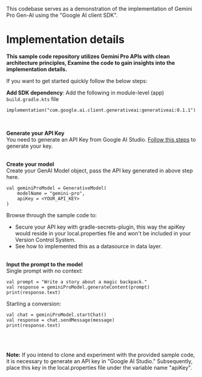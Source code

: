 This codebase serves as a demonstration of the implementation of Gemini Pro Gen-AI using the "Google AI client SDK".

# Implementation details
**This sample code repository utilizes Gemini Pro APIs with clean architecture principles, Examine the code to gain insights into the implementation details.**

If you want to get started quickly follow the below steps: <br>

**Add SDK dependency**: Add the following in module-level (app) ```build.gradle.kts``` file
```
implementation("com.google.ai.client.generativeai:generativeai:0.1.1")
```
<br>

**Generate your API Key** <br>
You need to generate an API Key from Google AI Studio. [Follow this steps](https://ai.google.dev/tutorials/setup) to generate your key.
<br> <br>

**Create your model** <br>
Create your GenAI Model object, pass the API key generated in above step here. 
```
val geminiProModel = GenerativeModel(
    modelName = "gemini-pro",
    apiKey = <YOUR_API_KEY>
)
```

Browse through the sample code to: <br>
- Secure your API key with gradle-secrets-plugin, this way the apiKey would reside in your local.properties file and won't be included in your Version Control System. <br>
- See how to implemented this as a datasource in data layer.
<br> <br>

**Input the prompt to the model** <br>
Single prompt with no context:
```
val prompt = "Write a story about a magic backpack."
val response = geminiProModel.generateContent(prompt)
print(response.text)
```
Starting a conversion:
```
val chat = geminiProModel.startChat()
val response = chat.sendMessage(message)
print(response.text)
```
<br> <br>

**Note:** If you intend to clone and experiment with the provided sample code, it is necessary to generate an API key in "Google AI Studio." Subsequently, place this key in the local.properties file under the variable name "apiKey".
